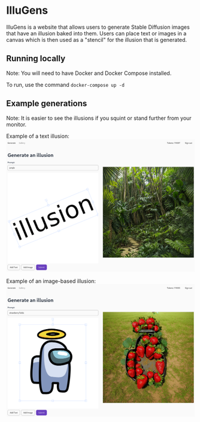 # IlluGens

IlluGens is a website that allows users to generate Stable Diffusion images that have an illusion baked into them. Users can place text or images in a canvas which is then used as a "stencil" for the illusion that is generated.

## Running locally

Note: You will need to have Docker and Docker Compose installed.

To run, use the command `docker-compose up -d`


## Example generations

Note: It is easier to see the illusions if you squint or stand further from your monitor.

Example of a text illusion:
![Simple text illusion](./screenshot1.png)

Example of an image-based illusion:
![Image-based illusion](./screenshot2.png)